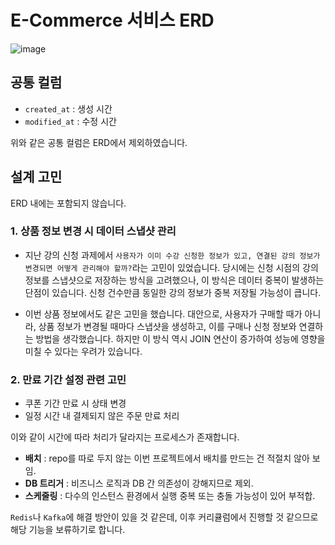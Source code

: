 # E-Commerce 서비스 ERD
![image](https://github.com/user-attachments/assets/0ce0e8a0-7f1d-4db7-adc8-a65960eb421d)

## 공통 컬럼
- `created_at` : 생성 시간
- `modified_at` : 수정 시간

위와 같은 공통 컬럼은 ERD에서 제외하였습니다.

## 설계 고민
ERD 내에는 포함되지 않습니다.

### 1. 상품 정보 변경 시 데이터 스냅샷 관리
- 지난 강의 신청 과제에서 `사용자가 이미 수강 신청한 정보가 있고, 연결된 강의 정보가 변경되면 어떻게 관리해야 할까?`라는 고민이 있었습니다.
당시에는 신청 시점의 강의 정보를 스냅샷으로 저장하는 방식을 고려했으나, 이 방식은 데이터 중복이 발생하는 단점이 있습니다. 신청 건수만큼 동일한 강의 정보가 중복 저장될 가능성이 큽니다.

- 이번 상품 정보에서도 같은 고민을 했습니다.
대안으로, 사용자가 구매할 때가 아니라, 상품 정보가 변경될 때마다 스냅샷을 생성하고, 이를 구매나 신청 정보와 연결하는 방법을 생각했습니다.
하지만 이 방식 역시 JOIN 연산이 증가하여 성능에 영향을 미칠 수 있다는 우려가 있습니다.

### 2. 만료 기간 설정 관련 고민
- 쿠폰 기간 만료 시 상태 변경
- 일정 시간 내 결제되지 않은 주문 만료 처리

이와 같이 시간에 따라 처리가 달라지는 프로세스가 존재합니다.

- **배치** : repo를 따로 두지 않는 이번 프로젝트에서 배치를 만드는 건 적절치 않아 보임.
- **DB 트리거** : 비즈니스 로직과 DB 간 의존성이 강해지므로 제외.
- **스케줄링** : 다수의 인스턴스 환경에서 실행 중복 또는 충돌 가능성이 있어 부적합.

`Redis`나 `Kafka`에 해결 방안이 있을 것 같은데, 이후 커리큘럼에서 진행할 것 같으므로 해당 기능을 보류하기로 합니다.


